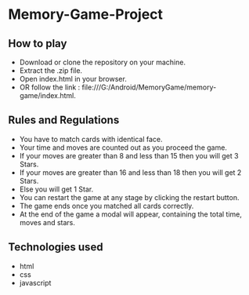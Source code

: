 # Memory-Game-Project

## How to play
  - Download or clone the repository on your machine.
  - Extract the .zip file.
  - Open index.html in your browser.
  - OR follow the link : file:///G:/Android/MemoryGame/memory-game/index.html.

## Rules and Regulations
  - You have to match cards with identical face.
  - Your time and moves are counted out as you proceed the game.
  - If your moves are greater than 8 and less than 15 then you will get 3 Stars.
  - If your moves are greater than 16 and less than 18 then you will get 2 Stars.
  - Else you will get 1 Star.
  - You can restart the game at any stage by clicking the restart button.
  - The game ends once you matched all cards correctly.
  - At the end of the game a modal will appear, containing the total time, moves and  stars.

## Technologies used
  - html
  - css
  - javascript
